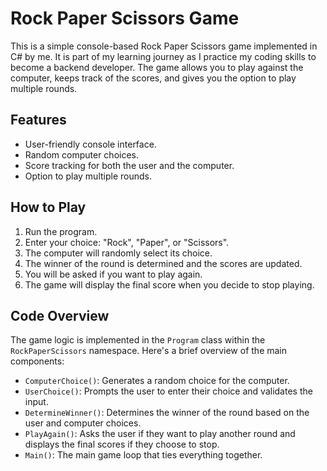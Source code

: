 # Rock Paper Scissors Game

This is a simple console-based Rock Paper Scissors game implemented in C# by me. It is part of my learning journey as I practice my coding skills to become a backend developer. The game allows you to play against the computer, keeps track of the scores, and gives you the option to play multiple rounds.

## Features

- User-friendly console interface.
- Random computer choices.
- Score tracking for both the user and the computer.
- Option to play multiple rounds.

## How to Play

1. Run the program.
2. Enter your choice: "Rock", "Paper", or "Scissors".
3. The computer will randomly select its choice.
4. The winner of the round is determined and the scores are updated.
5. You will be asked if you want to play again.
6. The game will display the final score when you decide to stop playing.

## Code Overview

The game logic is implemented in the `Program` class within the `RockPaperScissors` namespace. Here's a brief overview of the main components:

- `ComputerChoice()`: Generates a random choice for the computer.
- `UserChoice()`: Prompts the user to enter their choice and validates the input.
- `DetermineWinner()`: Determines the winner of the round based on the user and computer choices.
- `PlayAgain()`: Asks the user if they want to play another round and displays the final scores if they choose to stop.
- `Main()`: The main game loop that ties everything together.


